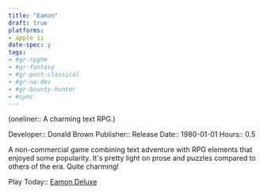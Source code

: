 ```yaml
---
title: "Eamon"
draft: true
platforms:
- apple ii
date-spec: y
tags:
- #gr-rpghm 
- #gr-fantasy 
- #gr-post-classical
- #gr-na-dev 
- #gr-bounty-hunter 
- #sync
---
```


(oneliner:: A charming text RPG.)

Developer:: Donald Brown
Publisher:: 
Release Date:: 1980-01-01
Hours:: 0.5

A non-commercial game combining text adventure with RPG elements that enjoyed some popularity. It's pretty light on prose and puzzles compared to others of the era. Quite charming!

Play Today:: [Eamon Deluxe](http://www.eamonag.org/pages/eamondx.htm)